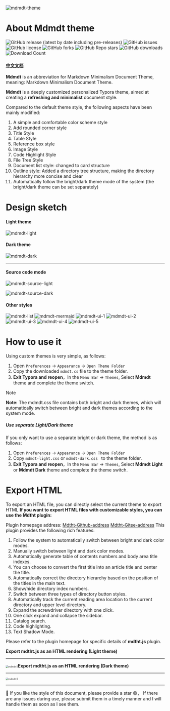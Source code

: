 ![mdmdt-theme](./img/mdmdt-cover.png)
# About Mdmdt theme

![GitHub release (latest by date including pre-releases)](https://img.shields.io/github/v/release/cayxc/Mdmdt?include_prereleases&color=blue&logo=hack-the-box)
![GitHub issues](https://img.shields.io/github/issues/cayxc/Mdmdt?style=flat&logo=github&color=red)
![GitHub license](https://img.shields.io/github/license/cayxc/Mdmdt.svg)
![GitHub forks](https://img.shields.io/github/forks/cayxc/Mdmdt?style=flat&logo=github&color=turquoise)
![GitHub Repo stars](https://img.shields.io/github/stars/cayxc/Mdmdt?style=flat&logo=github&color=green)
![GitHub downloads](https://img.shields.io/github/downloads/cayxc/Mdmdt/total)
![Download Count](https://img.shields.io/github/downloads/cayxc/Mdmdt/total?style=flat&logo=github&color=yellow)

#### [中文文档](./readme.zh.md)

**Mdmdt** is an abbreviation for Markdown Minimalism Document Theme, meaning: Markdown Minimalism Document Theme.

**Mdmdt** is a deeply customized personalized Typora theme, aimed at creating a **refreshing and minimalist** document style.

Compared to the default theme style, the following aspects have been mainly modified:
1. A simple and comfortable color scheme style
2. Add rounded corner style
3. Title Style
4. Table Style
5. Reference box style
6. Image Style
7. Code Highlight Style
8. File Tree Style
9. Document list style: changed to card structure
10. Outline style: Added a directory tree structure, making the directory hierarchy more concise and clear
11. Automatically follow the bright/dark theme mode of the system (the bright/dark theme can be set separately)

# Design sketch

#### Light theme

![mdmdt-light](./img/mdmdt-light.png)
#### Dark theme

![mdmdt-dark](./img/mdmdt-dark.png)

---

#### Source code mode

![mdmdt-source-light](./img/mdmdt-source-light.png)

![mdmdt-source-dark](./img/mdmdt-source-dark.png)

#### Other styles

![mdmdt-list](./img/mdmdt-list.png)
![mdmdt-mermaid](./img/mdmdt-mermaid.png)
![mdmdt-ui-1](./img/mdmdt-ui-1.png)
![mdmdt-ui-2](./img/mdmdt-ui-2.png)
![mdmdt-ui-3](./img/mdmdt-ui-3.jpg)
![mdmdt-ui-4](./img/mdmdt-ui-4.png)
![mdmdt-ui-5](./img/mdmdt-ui-5.png)

# How to use it

Using custom themes is very simple, as follows:

1. Open `Preferences` -> `Appearance` -> `Open Theme Folder`
2. Copy the downloaded `mdmdt.cs`  file to the theme folder.
3. **Exit Typora and reopen**，In the `Menu Bar` -> `Themes`, Select **Mdmdt** theme and complete the theme switch.

> [!NOTE]
> **Note:** The mdmdt.css file contains both bright and dark themes, which will automatically switch between bright and dark themes according to the system mode.

##### Use separate Light/Dark theme

If you only want to use a separate bright or dark theme, the method is as follows:
1. Open `Preferences` -> `Appearance` -> `Open Theme Folder`
2. Copy `mdmdt-light.css` or `mdmdt-dark.css ` to the theme folder.
3. **Exit Typora and reopen**，In the `Menu Bar` -> `Themes`, Select **Mdmdt Light** or **Mdmdt Dark** theme and complete the theme switch.

# Export HTML

To export an HTML file, you can directly select the current theme to export HTML
**If you want to export HTML files with customizable styles, you can use the Mdtht plugin:**

Plugin homepage address:  [Mdtht-Github-address](https://github.com/cayxc/Mdtht)  [Mdtht-Gitee-address]( https://gitee.com/cayxc/mdtht )
This plugin provides the following rich features:

1. Follow the system to automatically switch between bright and dark color modes.
2. Manually switch between light and dark color modes.
3. Automatically generate table of contents numbers and body area title indexes.
4. You can choose to convert the first title into an article title and center the title.
5. Automatically correct the directory hierarchy based on the position of the titles in the main text.
6. Show/hide directory index numbers.
7. Switch between three types of directory button styles.
8. Automatically track the current reading area location to the current directory and upper level directory.
9. Expand the screwdriver directory with one click.
10. One click expand and collapse the sidebar.
11. Catalog search.
12. Code highlighting.
13. Text Shadow Mode.

Please refer to the plugin homepage for specific details of **mdtht.js** plugin.



**Export mdtht.js as an HTML rendering (Light theme)**

---

<img src="./img/mdmdt-2.png" alt="mdmdt-2" style="zoom:50%;" />**Export mdtht.js as an HTML rendering (Dark theme)**

---

<img src="./img/mdmdt-5.png" alt="mdmdt-5" style="zoom:50%;" />

---

🐳 If you like the style of this document, please provide a star 😄， If there are any issues during use, please submit them in a timely manner and I will handle them as soon as I see them.
